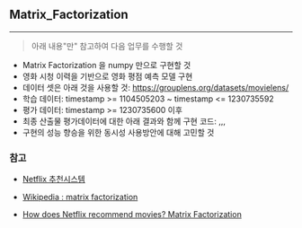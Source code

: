 ## Matrix_Factorization
---------------------------
>아래 내용"만" 참고하여 다음 업무를 수행할 것
  - Matrix Factorization 을 numpy 만으로 구현할 것
  - 영화 시청 이력을 기반으로 영화 평점 예측 모델 구현
  - 데이터 셋은 아래 것을 사용할 것: https://grouplens.org/datasets/movielens/
  - 학습 데이터:  timestamp >= 1104505203 ~ timestamp <= 1230735592
  - 평가 데이터: timestamp >= 1230735600 이후
  - 최종 산출물 평가데이터에 대한 아래 결과와 함께 구현 코드: <userId>,<movieId>,<predicted rating>,<timestamp>
  - 구현의 성능 향승을 위한 동시성 사용방안에 대해 고민할 것

### 참고
* [Netflix 추천시스템](https://datajobs.com/data-science-repo/Recommender-Systems-[Netflix].pdf?fbclid=IwAR1Ff0kNw5Q8FcAlseaifAa6FQ4e4CynoKEFW4yMWrSCDdnJhLGEEv2vtKc)

* [Wikipedia : matrix factorization](https://en.wikipedia.org/wiki/Matrix_factorization_(recommender_systems)#:~:text=Matrix%20factorization%20is%20a%20class,two%20lower%20dimensionality%20rectangular%20matrices.)

* [How does Netflix recommend movies? Matrix Factorization](https://www.youtube.com/watch?v=ZspR5PZemcs&feature=youtu.be&fbclid=IwAR1s02b72t_kUUXKRmvcJZMjEwAXlHhrTdVKMJr8svuyTXSgOI17hrb8_rE)
